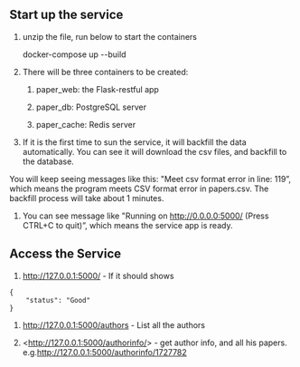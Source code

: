 Start up the service
--------------------

1.  unzip the file, run below to start the containers

    docker-compose up --build

2.  There will be three containers to be created:

    1.  paper_web: the  Flask-restful app

    2.  paper_db: PostgreSQL server

    3.  paper_cache: Redis server

3.  If it is the first time to sun the service, it will backfill the data
    automatically. You can see it will download the csv files, and backfill to
    the database.

You will keep seeing messages like this: "Meet csv format error in line:  119”,
which means the program meets CSV format error in papers.csv. The backfill process
will take about 1 minutes.

1.  You can see message like "Running on http://0.0.0.0:5000/ (Press CTRL+C to
    quit)”, which means the service app is ready.

Access the Service
------------------

1.  <http://127.0.0.1:5000/>  - If it should shows

~~~~~~~~~~~~~~~~~~~~~~~~~~~~~~~~~~~~~~~~~~~~~~~~~~~~~~~~~~~~~~~~~~~~~~~~~~~~~~~~
{
    "status": "Good"
}
~~~~~~~~~~~~~~~~~~~~~~~~~~~~~~~~~~~~~~~~~~~~~~~~~~~~~~~~~~~~~~~~~~~~~~~~~~~~~~~~

1.  <http://127.0.0.1:5000/authors> - List all the authors

2.  <http://127.0.0.1:5000/authorinfo/<author id>> - get author info, and all
    his papers. e.g.<http://127.0.0.1:5000/authorinfo/1727782>

 

 

 

 
